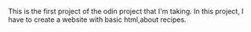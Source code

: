 This is the first project of the odin project that I'm taking. In this project, I have to create a website with basic html,about recipes.
